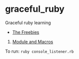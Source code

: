 # graceful_ruby
Graceful ruby learning

- [The Freebies](https://graceful.dev/courses/the-freebies/)

1. [Module and Macros](modules_and_macros/)

To run: `ruby console_listener.rb`